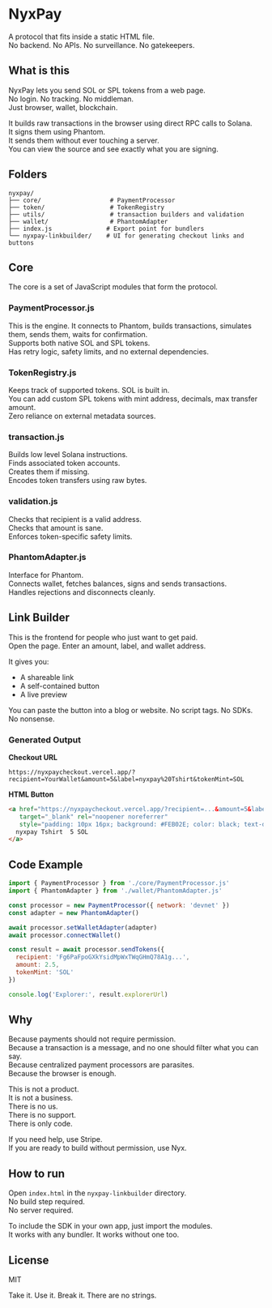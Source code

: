 # NyxPay

A protocol that fits inside a static HTML file.  
No backend. No APIs. No surveillance. No gatekeepers.

## What is this

NyxPay lets you send SOL or SPL tokens from a web page.  
No login. No tracking. No middleman.  
Just browser, wallet, blockchain.

It builds raw transactions in the browser using direct RPC calls to Solana.  
It signs them using Phantom.  
It sends them without ever touching a server.  
You can view the source and see exactly what you are signing.

## Folders

```
nyxpay/
├── core/                   # PaymentProcessor
├── token/                  # TokenRegistry
├── utils/                  # transaction builders and validation
├── wallet/                 # PhantomAdapter
├── index.js               # Export point for bundlers
└── nyxpay-linkbuilder/    # UI for generating checkout links and buttons
```

## Core

The core is a set of JavaScript modules that form the protocol.

### PaymentProcessor.js

This is the engine. It connects to Phantom, builds transactions, simulates them, sends them, waits for confirmation.  
Supports both native SOL and SPL tokens.  
Has retry logic, safety limits, and no external dependencies.

### TokenRegistry.js

Keeps track of supported tokens. SOL is built in.  
You can add custom SPL tokens with mint address, decimals, max transfer amount.  
Zero reliance on external metadata sources.

### transaction.js

Builds low level Solana instructions.  
Finds associated token accounts.  
Creates them if missing.  
Encodes token transfers using raw bytes.

### validation.js

Checks that recipient is a valid address.  
Checks that amount is sane.  
Enforces token-specific safety limits.

### PhantomAdapter.js

Interface for Phantom.  
Connects wallet, fetches balances, signs and sends transactions.  
Handles rejections and disconnects cleanly.

## Link Builder

This is the frontend for people who just want to get paid.  
Open the page. Enter an amount, label, and wallet address.  

It gives you:
- A shareable link  
- A self-contained button  
- A live preview

You can paste the button into a blog or website. No script tags. No SDKs. No nonsense.

### Generated Output

**Checkout URL**  
```
https://nyxpaycheckout.vercel.app/?recipient=YourWallet&amount=5&label=nyxpay%20Tshirt&tokenMint=SOL
```

**HTML Button**  
```html
<a href="https://nyxpaycheckout.vercel.app/?recipient=...&amount=5&label=nyxpay%20Tshirt&tokenMint=SOL"
   target="_blank" rel="noopener noreferrer"
   style="padding: 10px 16px; background: #FEB02E; color: black; text-decoration: none; border-radius: 6px; font-weight: bold;">
  nyxpay Tshirt  5 SOL
</a>
```

## Code Example

```js
import { PaymentProcessor } from './core/PaymentProcessor.js'
import { PhantomAdapter } from './wallet/PhantomAdapter.js'

const processor = new PaymentProcessor({ network: 'devnet' })
const adapter = new PhantomAdapter()

await processor.setWalletAdapter(adapter)
await processor.connectWallet()

const result = await processor.sendTokens({
  recipient: 'Fg6PaFpoGXkYsidMpWxTWqGHmQ78A1g...',
  amount: 2.5,
  tokenMint: 'SOL'
})

console.log('Explorer:', result.explorerUrl)
```

## Why

Because payments should not require permission.  
Because a transaction is a message, and no one should filter what you can say.  
Because centralized payment processors are parasites.  
Because the browser is enough.

This is not a product.  
It is not a business.  
There is no us.  
There is no support.  
There is only code.

If you need help, use Stripe.  
If you are ready to build without permission, use Nyx.

## How to run

Open `index.html` in the `nyxpay-linkbuilder` directory.  
No build step required.  
No server required.

To include the SDK in your own app, just import the modules.  
It works with any bundler. It works without one too.

## License

MIT

Take it. Use it. Break it. There are no strings.
